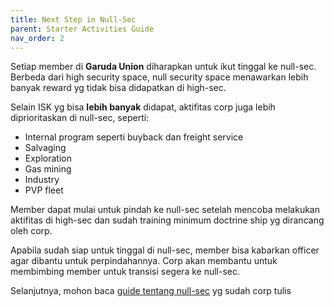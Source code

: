 ```yaml
---
title: Next Step in Null-Sec
parent: Starter Activities Guide
nav_order: 2
---
```


Setiap member di **Garuda Union** diharapkan untuk ikut tinggal ke null-sec. Berbeda dari high security space, null security space menawarkan lebih banyak reward yg tidak bisa didapatkan di high-sec.

Selain ISK yg bisa **lebih banyak** didapat, aktifitas corp juga lebih diprioritaskan di null-sec, seperti:
- Internal program seperti buyback dan freight service
- Salvaging
- Exploration
- Gas mining
- Industry
- PVP fleet

Member dapat mulai untuk pindah ke null-sec setelah mencoba melakukan aktifitas di high-sec dan sudah training minimum doctrine ship yg dirancang oleh corp.

Apabila sudah siap untuk tinggal di null-sec, member bisa kabarkan officer agar dibantu untuk perpindahannya. Corp akan membantu untuk membimbing member untuk transisi segera ke null-sec.

Selanjutnya, mohon baca [guide tentang null-sec](../../nullsec/nullsec.html) yg sudah corp tulis